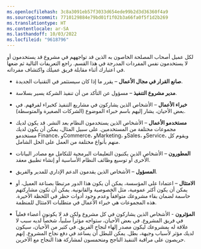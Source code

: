 ```yaml
---
ms.openlocfilehash: 3c8a3091eb57f3033d654ede99b2d3d36360f4a9
ms.sourcegitcommit: 7710129884e79bd01f1f02b3a66fa0f5f1d2b269
ms.translationtype: HT
ms.contentlocale: ar-SA
ms.lasthandoff: 10/03/2022
ms.locfileid: "9618796"
---
```

لكل عميل أصحاب المصلحة الخاصون به الذين قد تواجههم في مشروع قد يستخدمون أو لا يستخدمون نفس المفردات المدرجة في هذا القسم. راجع التعريفات التالية ثم ضعها في اعتبارك أثناء مقابلة فريق عميلك واكتشاف مفرداته.

- **صانع القرار في مجال الأعمال** – يقرر ما إذا كان سيستثمر في التقنيات الجديدة.

- **مدير مشروع التنفيذ** – مسؤول عن التأكد من أن تنفيذ الشركة يسير بسلاسة.

- **خبراء الأعمال** – الأشخاص الذين يشاركون في مشاريع التنفيذ كخبراء لفرقهم. في بعض الأحيان، يشار إليهم باسم خبراء الموضوع (الشركات الصغيرة والمتوسطة).

- **مستخدمو الأعمال** – الأشخاص الذين يستخدمون النظام بعد النشر. قد يكون لديك مجموعات مختلفة من المستخدمين. على سبيل المثال، يمكن أن يكون لديك مستخدمو Finance، وCommerce، وMarketing، وSales، وService، ويقوم كل منهم بأنواع مختلفة من العمل على الحل الشامل.

- **المطورون** – الأشخاص الذين يكتبون التعليمات البرمجية للتكامل مع مصادر البيانات الأخرى أو توسيع وظائف النظام الأساسية أو إنشاء تطبيق معقد.

- **المسؤول** – الأشخاص الذين يقدمون الدعم الإداري للمدير والفريق.

- **الامتثال** – اعتمادا على المؤسسة، يمكن أن يكون هذا الدور مرتبطا بصناعة العميل، أو يمكن أن يكون أكثر عمومية، مثل الخصوصية والقانونية. يمكن أن تكون مشاركتهم حاسمة لضمان بقاء مشروعك متوافقاً وعدم وجود أدوات حظر في اللحظة الأخيرة. هذه المجموعات هي خبراء الأعمال في متطلبات الامتثال للمنظمة.

- **المؤثرون** - الأشخاص الذين يشاركون في كل مشروع ولكن قد لا يكونون أعضاء فعلياً في فريق المشروع. في بعض الأحيان، ستواجه مؤثراً سلبياً، شخصاً لديه سبب لا علاقة له بمشروعك ليكون مصدر إلهاء لنجاح الفريق. في كثير من الأحيان، سيكون لديك مؤثر لأسباب وجيهة، بطل. يمكن للبطل أن يساعد في دفع نجاح المشروع. إنهم حريصون على مراقبة التنفيذ الناجح ومتحمسون لمشاركة هذا النجاح مع الآخرين. 
